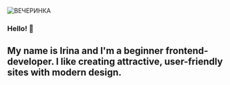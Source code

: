 ![ВЕЧЕРИНКА](https://user-images.githubusercontent.com/45296707/125169133-7434a400-e1b1-11eb-8016-156c4e4195ce.png)

### Hello! 👋 
## My name is Irina and I'm a beginner frontend-developer. I like creating attractive, user-friendly sites with modern design. 


<!--
**Ramitsan/Ramitsan** is a ✨ _special_ ✨ repository because its `README.md` (this file) appears on your GitHub profile.
-->
